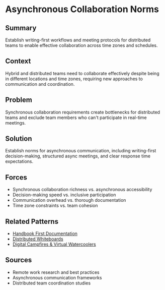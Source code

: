 ---
---
# Asynchronous Collaboration Norms

## Summary
Establish writing-first workflows and meeting protocols for distributed teams to enable effective collaboration across time zones and schedules.

## Context
Hybrid and distributed teams need to collaborate effectively despite being in different locations and time zones, requiring new approaches to communication and coordination.

## Problem
Synchronous collaboration requirements create bottlenecks for distributed teams and exclude team members who can't participate in real-time meetings.

## Solution
Establish norms for asynchronous communication, including writing-first decision-making, structured async meetings, and clear response time expectations.

## Forces
- Synchronous collaboration richness vs. asynchronous accessibility
- Decision-making speed vs. inclusive participation
- Communication overhead vs. thorough documentation
- Time zone constraints vs. team cohesion

## Related Patterns
- [Handbook First Documentation](handbook-first-documentation.md)
- [Distributed Whiteboards](distributed-whiteboards.md)
- [Digital Campfires & Virtual Watercoolers](digital-campfires-virtual-watercoolers.md)

## Sources
- Remote work research and best practices
- Asynchronous communication frameworks
- Distributed team coordination studies